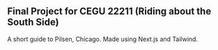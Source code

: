 ## Final Project for CEGU 22211 (Riding about the South Side)

A short guide to Pilsen, Chicago. Made using Next.js and Tailwind.
